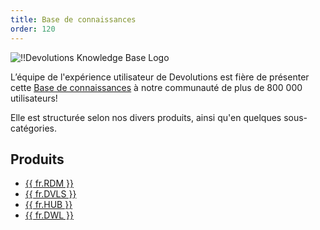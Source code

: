 ```yaml
---
title: Base de connaissances
order: 120
---
```

![!!Devolutions Knowledge Base Logo](https://webdevolutions.blob.core.windows.net/images/projects/knowledge-base/logos/knowledge-base-color-shadow.svg)  

L’équipe de l'expérience utilisateur de Devolutions est fière de présenter cette [Base de connaissances](/fr/kb/) à notre communauté de plus de 800 000 utilisateurs!  

Elle est structurée selon nos divers produits, ainsi qu'en quelques sous-catégories. 

## Produits 

* [{{ fr.RDM }}](/fr/kb/remote-desktop-manager/) 
* [{{ fr.DVLS }}](/fr/kb/devolutions-server/) 
* [{{ fr.HUB }}](/fr/kb/hub-business/) 
* [{{ fr.DWL }}](/fr/kb/devolutions-web-login/) 
